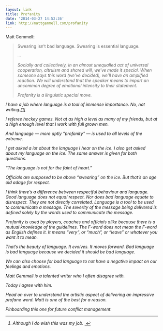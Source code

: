 ```yaml
---
layout: link
title: Pro*anity
date: '2014-03-27 14:52:36'
link: http://mattgemmell.com/profanity
---
```


<p>Matt Gemmell:</p>

<blockquote>
  <p>Swearing isn’t bad language. Swearing is essential language.</em></p>
  
  <p><em>...</em></p>
  
  <p><em>Socially and collectively, in an almost unequalled act of universal cooperation, altruism and shared will, we’ve made it special. When someone says this word (we’ve decided), we’ll have an amplified reaction. We will understand that the speaker means to impart an uncommon degree of emotional intensity to their statement.</p>
  
  <p>Profanity is a linguistic special move.</p>
</blockquote>

<p>I have a job where language is a tool of immense importance. No, not writing.<a href="#fn:1" id="fnref:1" title="see footnote" class="footnote">[1]</a></p>

<p>I referee hockey games. Not at as high a level as many of my friends, but at a high enough level that I work with full grown men. </p>

<p>And language — more aptly &#8220;profanity&#8221; — is used to all levels of the extreme. </p>

<p>I get asked a lot about the language I hear on the ice. I also get asked about <em>my</em> language on the ice. The same answer is given for both questions. </p>

<p>&#8220;The language is not for the faint of heart.&#8221;</p>

<p>Officials are supposed to be above &#8220;swearing&#8221; on the ice. But that&#8217;s an age old adage for respect. </p>

<p>I think there&#8217;s a difference between respectful behaviour and language. Good language does not equal respect. Nor does bad language equate to disrespect. They are not directly correlated. Language is a tool to be used to communicate a message. The severity of the message being delivered is defined solely by the words used to communicate the message. </p>

<p>Profanity is used by players, coaches and officials alike because there is a mutual knowledge of the guidelines. The F-word does not mean the F-word as English defines it. It means &#8220;very&#8221;, or &#8220;much&#8221;, or &#8220;leave&#8221; or whatever you want it to mean. </p>

<p>That&#8217;s the beauty of language. It evolves. It moves forward. Bad language is bad language because we decided it should be bad language. </p>

<p>We can also choose for bad language to not have a negative impact on our feelings and emotions. </p>

<p>Matt Gemmell is a talented writer who I often disagree with. </p>

<p>Today I agree with him. </p>

<p>Head on over to understand the artistic aspect of delivering an impressive profane word. Matt is one of the best for a reason. </p>

<p>Pinboarding this one for future conflict management. </p>

<div class="footnotes">
<hr />
<ol>

<li id="fn:1">
<p>Although I do wish this was my job.  <a href="#fnref:1" title="return to article" class="reversefootnote">&#160;&#8617;</a></p>
</li>

</ol>
</div>